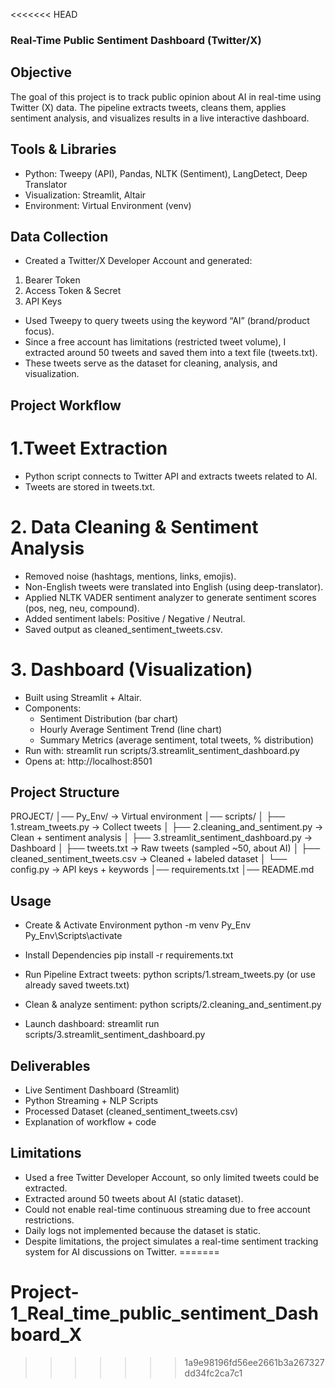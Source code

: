 <<<<<<< HEAD
### Real-Time Public Sentiment Dashboard (Twitter/X)

## Objective
The goal of this project is to track public opinion about AI in real-time using Twitter (X) data. The pipeline extracts tweets, cleans them, applies sentiment analysis, and visualizes results in a live interactive dashboard.

## Tools & Libraries
- Python: Tweepy (API), Pandas, NLTK (Sentiment), LangDetect, Deep Translator
- Visualization: Streamlit, Altair
- Environment: Virtual Environment (venv)

## Data Collection
- Created a Twitter/X Developer Account and generated:
1. Bearer Token
2. Access Token & Secret
3. API Keys
- Used Tweepy to query tweets using the keyword “AI” (brand/product focus).
- Since a free account has limitations (restricted tweet volume), I extracted around 50 tweets and saved them into a text file (tweets.txt).
- These tweets serve as the dataset for cleaning, analysis, and visualization.

## Project Workflow
# 1.Tweet Extraction
- Python script connects to Twitter API and extracts tweets related to AI.
- Tweets are stored in tweets.txt.

# 2. Data Cleaning & Sentiment Analysis
- Removed noise (hashtags, mentions, links, emojis).
- Non-English tweets were translated into English (using deep-translator).
- Applied NLTK VADER sentiment analyzer to generate sentiment scores (pos, neg, neu, compound).
- Added sentiment labels: Positive / Negative / Neutral.
- Saved output as cleaned_sentiment_tweets.csv.

# 3. Dashboard (Visualization)
- Built using Streamlit + Altair.
- Components:
    - Sentiment Distribution (bar chart)
    - Hourly Average Sentiment Trend (line chart)
    - Summary Metrics (average sentiment, total tweets, % distribution)
- Run with:
    streamlit run scripts/3.streamlit_sentiment_dashboard.py
- Opens at: http://localhost:8501


## Project Structure
PROJECT/
│── Py_Env/ → Virtual environment
│── scripts/
│ ├── 1.stream_tweets.py → Collect tweets
│ ├── 2.cleaning_and_sentiment.py → Clean + sentiment analysis
│ ├── 3.streamlit_sentiment_dashboard.py → Dashboard
│ ├── tweets.txt → Raw tweets (sampled ~50, about AI)
│ ├── cleaned_sentiment_tweets.csv → Cleaned + labeled dataset
│ └── config.py → API keys + keywords
│── requirements.txt
│── README.md

## Usage
- Create & Activate Environment
python -m venv Py_Env
Py_Env\Scripts\activate

- Install Dependencies
pip install -r requirements.txt

- Run Pipeline
Extract tweets:
python scripts/1.stream_tweets.py
(or use already saved tweets.txt)

- Clean & analyze sentiment:
python scripts/2.cleaning_and_sentiment.py

- Launch dashboard:
streamlit run scripts/3.streamlit_sentiment_dashboard.py

## Deliverables
- Live Sentiment Dashboard (Streamlit)
- Python Streaming + NLP Scripts
- Processed Dataset (cleaned_sentiment_tweets.csv)
- Explanation of workflow + code

## Limitations
- Used a free Twitter Developer Account, so only limited tweets could be extracted.
- Extracted around 50 tweets about AI (static dataset).
- Could not enable real-time continuous streaming due to free account restrictions.
- Daily logs not implemented because the dataset is static.
- Despite limitations, the project simulates a real-time sentiment tracking system for AI discussions on Twitter.
=======
# Project-1_Real_time_public_sentiment_Dashboard_X
>>>>>>> 1a9e98196fd56ee2661b3a267327dd34fc2ca7c1

